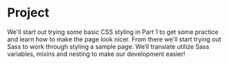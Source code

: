 # Project

We'll start out trying some basic CSS styling in Part 1 to get some practice and learn how to make the page look nicer.  From there we'll start trying out Sass to work through styling a sample page.  We’ll translate utilize Sass variables, mixins and nesting to make our development easier!

